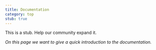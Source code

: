```yaml
---
title: Documentation
category: top
stub: true
---
```


This is a stub. Help our community expand it.

_On this page we want to give a quick introduction to the documentation._
